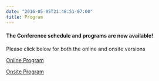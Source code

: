 ```yaml
---
date: "2016-05-05T21:48:51-07:00"
title: Program
---
```

<h4>The Conference schedule and programs are now available!</h4>

<p>Please click below for both the online and onsite versions</p>

[Online Program](/online.pdf)

[Onsite Program](/onsite.pdf)